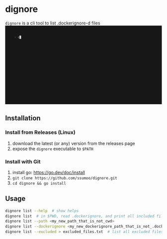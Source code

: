 # dignore

`dignore` is a cli tool to list .dockerignore-d files
![demo](demo.gif)

## Installation

### Install from Releases (Linux)
1. download the latest (or any) version from the releases page
2. expose the `dignore` executable to `$PATH`

### Install with Git
1. install go: https://go.dev/doc/install
2. `git clone https://github.com/ssumoo/dignore.git`
3. `cd dignore && go install`

## Usage

```bash
dignore list --help  # show helps
dignore list  # in $PWD, read .dockerignore, and print all included files
dignore list --path <my_new_path_that_is_not_cwd>
dignore list --dockerignore <my_new_dockerignore_path_that_is_not_.dockerignore>
dignore list --excluded > excluded_files.txt  # list all excluded files and write to a text file
```
